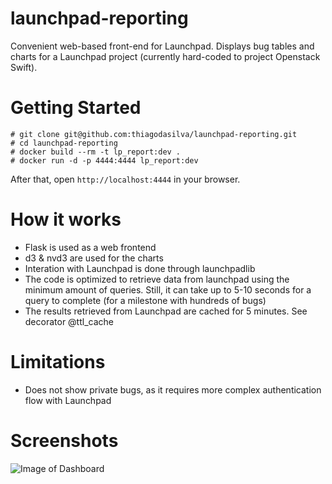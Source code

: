 launchpad-reporting
===================

Convenient web-based front-end for Launchpad. Displays bug tables and charts for a Launchpad project (currently hard-coded to project Openstack Swift).


Getting Started
===============

```
# git clone git@github.com:thiagodasilva/launchpad-reporting.git
# cd launchpad-reporting
# docker build --rm -t lp_report:dev .
# docker run -d -p 4444:4444 lp_report:dev
```

After that, open `http://localhost:4444` in your browser.


How it works
============
- Flask is used as a web frontend
- d3 & nvd3 are used for the charts
- Interation with Launchpad is done through launchpadlib
- The code is optimized to retrieve data from launchpad using the minimum amount of queries. Still, it can take up to 5-10 seconds for a query to complete (for a milestone with hundreds of bugs)
- The results retrieved from Launchpad are cached for 5 minutes. See decorator @ttl_cache


Limitations
===========
- Does not show private bugs, as it requires more complex authentication flow with Launchpad


Screenshots
===========
![Image of Dashboard](https://github.com/thiagodasilva/launchpad-reporting/raw/master/screenshots/release_bug_trends.png)
